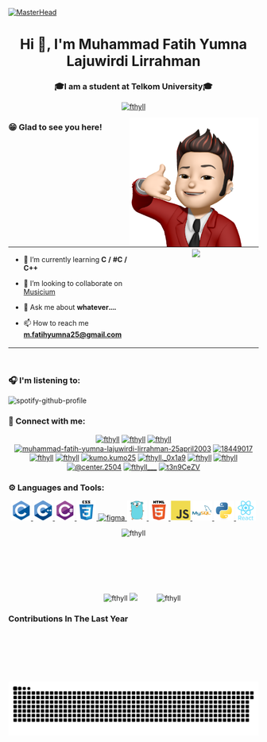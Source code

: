 <!--

**fthyll/.github** is a ✨ _special_ ✨ repository because its `README.md` (this file) appears on your GitHub profile -->

<!-- <img src=""> this is another way you can add in images and allows you to scale them -->

[![MasterHead](asset/welcome.gif)](https://fthyll-dev.tech)

<h1 align="center">Hi 👋, I'm Muhammad Fatih Yumna Lajuwirdi Lirrahman</h1>

<h3 align="center">🎓I am a student at Telkom University🎓</h3>

<p align="center"> <a href="https://github-profile-trophy.vercel.app/?username=fthyll&row=2&column=3"><img src="https://github-profile-trophy.vercel.app/?username=fthyll&row=2&column=3" alt="fthyll" /></a> </p>

<img align="right" alt="Coding" width="260" src="asset/memoji-1.png">

<h3 align="left"> 😁 Glad to see you here! </h3>

<table><tr><td valign="center" width="50%">

- 🌱 I’m currently learning **C / #C / C++**

- 👯 I’m looking to collaborate on [Musicium](https://github.com/Tomato6966/Musicium)

- 💬 Ask me about **whatever....**

- 📫 How to reach me **m.fatihyumna25@gmail.com**

</td><td valign="top" width="50%">

<div align="center">
<img src="https://rishavanand.github.io/static/images/greetings.gif" align="center" style="width: 100%" />
</div>  


</td></tr></table>  

<br/>  

### 🎧 I'm listening to:
![spotify-github-profile](https://spotify-github-profile.vercel.app/api/view.svg?uid=ou9knetdtcfyd4gzxzoi16lcu&redirect=true][https://spotify-github-profile.vercel.app/api/view.svg?uid=ou9knetdtcfyd4gzxzoi16lcu&cover_image=true&theme=novatorem&show_offline=true&background_color=121212&bar_color=53b14f&bar_color_cover=true)

<h3 align="left">🔗 Connect with me:</h3>
<p align="center">
<a href="https://codepen.io/fthyll" target="blank"><img align="center" src="https://raw.githubusercontent.com/rahuldkjain/github-profile-readme-generator/master/src/images/icons/Social/codepen.svg" alt="fthyll" height="30" width="40" /></a>
<a href="https://dev.to/fthyll" target="blank"><img align="center" src="https://raw.githubusercontent.com/rahuldkjain/github-profile-readme-generator/master/src/images/icons/Social/devto.svg" alt="fthyll" height="30" width="40" /></a>
<a href="https://twitter.com/fthyll" target="blank"><img align="center" src="https://raw.githubusercontent.com/rahuldkjain/github-profile-readme-generator/master/src/images/icons/Social/twitter.svg" alt="fthyll" height="30" width="40" /></a>
<a href="https://linkedin.com/in/muhammad-fatih-yumna-lajuwirdi-lirrahman-25april2003" target="blank"><img align="center" src="https://raw.githubusercontent.com/rahuldkjain/github-profile-readme-generator/master/src/images/icons/Social/linked-in-alt.svg" alt="muhammad-fatih-yumna-lajuwirdi-lirrahman-25april2003" height="30" width="40" /></a>
<a href="https://stackoverflow.com/users/18449017" target="blank"><img align="center" src="https://raw.githubusercontent.com/rahuldkjain/github-profile-readme-generator/master/src/images/icons/Social/stack-overflow.svg" alt="18449017" height="30" width="40" /></a>
<a href="https://codesandbox.com/fthyll" target="blank"><img align="center" src="https://raw.githubusercontent.com/rahuldkjain/github-profile-readme-generator/master/src/images/icons/Social/codesandbox.svg" alt="fthyll" height="30" width="40" /></a>
<a href="https://kaggle.com/fthyll" target="blank"><img align="center" src="https://raw.githubusercontent.com/rahuldkjain/github-profile-readme-generator/master/src/images/icons/Social/kaggle.svg" alt="fthyll" height="30" width="40" /></a>
<a href="https://fb.com/kumo.kumo25" target="blank"><img align="center" src="https://raw.githubusercontent.com/rahuldkjain/github-profile-readme-generator/master/src/images/icons/Social/facebook.svg" alt="kumo.kumo25" height="30" width="40" /></a>
<a href="https://instagram.com/fthyll._0x1a9" target="blank"><img align="center" src="https://raw.githubusercontent.com/rahuldkjain/github-profile-readme-generator/master/src/images/icons/Social/instagram.svg" alt="fthyll._0x1a9" height="30" width="40" /></a>
<a href="https://dribbble.com/fthyll" target="blank"><img align="center" src="https://raw.githubusercontent.com/rahuldkjain/github-profile-readme-generator/master/src/images/icons/Social/dribbble.svg" alt="fthyll" height="30" width="40" /></a>
<a href="https://www.behance.net/fthyll" target="blank"><img align="center" src="https://raw.githubusercontent.com/rahuldkjain/github-profile-readme-generator/master/src/images/icons/Social/behance.svg" alt="fthyll" height="30" width="40" /></a>
<a href="https://www.youtube.com/c/@center.2504" target="blank"><img align="center" src="https://raw.githubusercontent.com/rahuldkjain/github-profile-readme-generator/master/src/images/icons/Social/youtube.svg" alt="@center.2504" height="30" width="40" /></a>
<a href="https://www.hackerrank.com/fthyll___" target="blank"><img align="center" src="https://raw.githubusercontent.com/rahuldkjain/github-profile-readme-generator/master/src/images/icons/Social/hackerrank.svg" alt="fthyll___" height="30" width="40" /></a>
<a href="https://discord.gg/t3n9CeZV" target="blank"><img align="center" src="https://raw.githubusercontent.com/rahuldkjain/github-profile-readme-generator/master/src/images/icons/Social/discord.svg" alt="t3n9CeZV" height="30" width="40" /></a>
</p>

<h3 align="left"> ⚙️ Languages and Tools:</h3>
<p align="center"> <a href="https://www.cprogramming.com/" target="_blank" rel="noreferrer"> <img src="https://raw.githubusercontent.com/devicons/devicon/master/icons/c/c-original.svg" alt="c" width="40" height="40"/> </a> <a href="https://www.w3schools.com/cpp/" target="_blank" rel="noreferrer"> <img src="https://raw.githubusercontent.com/devicons/devicon/master/icons/cplusplus/cplusplus-original.svg" alt="cplusplus" width="40" height="40"/> </a> <a href="https://www.w3schools.com/cs/" target="_blank" rel="noreferrer"> <img src="https://raw.githubusercontent.com/devicons/devicon/master/icons/csharp/csharp-original.svg" alt="csharp" width="40" height="40"/> </a> <a href="https://www.w3schools.com/css/" target="_blank" rel="noreferrer"> <img src="https://raw.githubusercontent.com/devicons/devicon/master/icons/css3/css3-original-wordmark.svg" alt="css3" width="40" height="40"/> </a> <a href="https://www.figma.com/" target="_blank" rel="noreferrer"> <img src="https://www.vectorlogo.zone/logos/figma/figma-icon.svg" alt="figma" width="40" height="40"/> </a> <a href="https://golang.org" target="_blank" rel="noreferrer"> <img src="https://raw.githubusercontent.com/devicons/devicon/master/icons/go/go-original.svg" alt="go" width="40" height="40"/> </a> <a href="https://www.w3.org/html/" target="_blank" rel="noreferrer"> <img src="https://raw.githubusercontent.com/devicons/devicon/master/icons/html5/html5-original-wordmark.svg" alt="html5" width="40" height="40"/> </a> <a href="https://developer.mozilla.org/en-US/docs/Web/JavaScript" target="_blank" rel="noreferrer"> <img src="https://raw.githubusercontent.com/devicons/devicon/master/icons/javascript/javascript-original.svg" alt="javascript" width="40" height="40"/> </a> <a href="https://www.mysql.com/" target="_blank" rel="noreferrer"> <img src="https://raw.githubusercontent.com/devicons/devicon/master/icons/mysql/mysql-original-wordmark.svg" alt="mysql" width="40" height="40"/> </a> <a href="https://www.python.org" target="_blank" rel="noreferrer"> <img src="https://raw.githubusercontent.com/devicons/devicon/master/icons/python/python-original.svg" alt="python" width="40" height="40"/> </a> <a href="https://reactjs.org/" target="_blank" rel="noreferrer"> <img src="https://raw.githubusercontent.com/devicons/devicon/master/icons/react/react-original-wordmark.svg" alt="react" width="40" height="40"/> </a> </p>

<p align="center"> <img src="https://komarev.com/ghpvc/?username=fthyll&label=Profile%20views&color=0e75b6&style=flat" alt="fthyll" /> </p>

<div align="center">
  <img style="margin-left:35px" height="150px" src="https://github-readme-stats.vercel.app/api/top-langs/?username=fthyll&hide=html&layout=compact&theme=transparent" alt="fthyll" />
    <img style="margin-right:35px" height="150px" src="https://github-readme-stats.vercel.app/api?username=fthyll&show_icons=true&theme=transparent" />
    <img  style="margin-top:100px" src="https://github-readme-streak-stats.herokuapp.com?user=fthyll&theme=transparent" alt="fthyll" />
 </div>
 <h3 align="left">Contributions In The Last Year</h3>
 <div align="center">
    <img  style="margin-top:100px" src="asset/github-user-contribution.svg" alt="fthyll" />
 </div>

